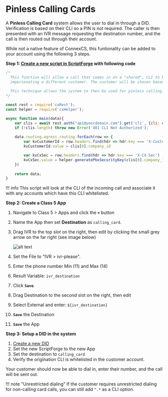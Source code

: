 # Pinless Calling Cards

A **Pinless Calling Card** system allows the user to dial in through a DID. Verification is based on their CLI so a PIN is not required. The caller is then presented with an IVR message requesting the destination number, and the call is then routed out through their account.

While not a native feature of ConnexCS, this funtionality can be added to your account using the following 3 steps.

**Step 1: [Create a new script in ScriptForge](https://docs.connexcs.com/developers/scriptforge/#creating-a-new-script) with following code** 
```javascript
/*
  This function will allow a call that comes in on a "shared", CLI to be sent to the Class 5 system
  impersonating a different customer. The customer will be chosen based upon a pre-entered CLI.
  
  This technique allows the system to then be used for pinless calling card services
*/

const rest = require('cxRest');
const helper = require('cxHelper');

async function main(data){
	var clis = await rest.auth("api@yourdomain.com").get('cli', {cli: data.routing.cli});
	if (!clis.length) throw new Error('401 CLI Not Authorized');
	
	data.routing.egress_routing.forEach(row => {
		var kvCustomerId = row.headers.find(hdr => hdr.key === 'X-Customer-ID')
		kvCustomerId.value = clis[0].company_id

		var kvCxSec = row.headers.find(hdr => hdr.key === 'X-CX-Sec')
		kvCxSec.value = helper.generatePbxSecurityKey(clis[0].company_id, data.routing.server);
	})
	
	return data;
}
```

!!! info 
    This script will look at the CLI of the incoming call and associate it with any accounts which have this CLI whitelisted.

**Step 2: Create a Class 5 App**

1. Navigate to Class 5 > Apps and click the **`+`** button
2. Name the App then set **Destination** as `calling_card`.
3. Drag IVR to the top slot on the right, then edit by clicking the small grey arrow on the far right (see image below)

    ![alt text][pinless]
    
3. Set the File to "IVR > ivr-please".
3. Enter the phone number Min (11) and Max (14)
3. Result Variable: `ivr_destination`
3. Click **`Save`**.
4. Drag Destination to the second slot on the right, then edit
4. Select External and enter: `${ivr_destination}`
4. **`Save`** the Destination
4. **`Save`** the App

**Step 3: Setup a DID in the system**

1. [Create a new DID](https://docs.connexcs.com/did/#add-a-did)
1. Set the new ScriptForge to the new App 
2. Set the destination to `calling_card`
3. Verify the origination CLI is whitelisted in the customer account.

Your customer should now be able to dial in, enter their number, and the call will be sent out.

!!! note "Unrestricted dialing"
    If the customer requires unrestricted dialing for non-calling card calls, you can still add `^.*` as a CLI option.

[pinless]: /misc/img/pinless.png "Pinless Setup"



